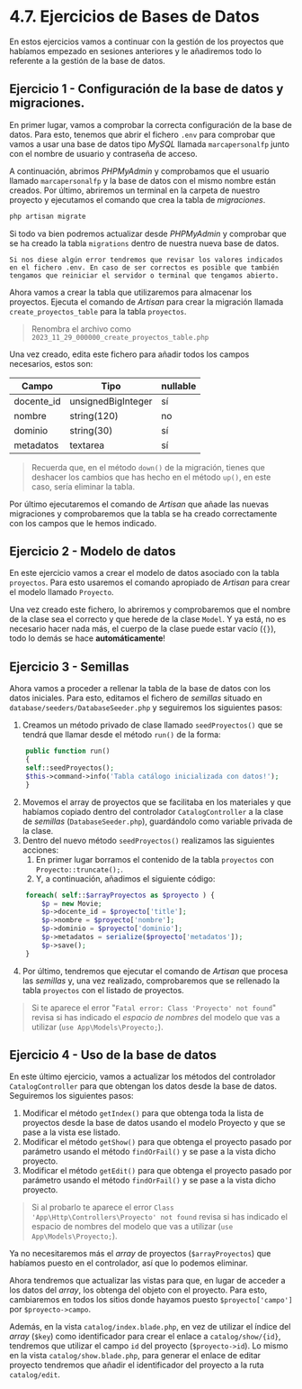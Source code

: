 # 4.7. Ejercicios de Bases de Datos

En estos ejercicios vamos a continuar con la gestión de los proyectos que habíamos empezado en sesiones anteriores y le añadiremos todo lo referente a la gestión de la base de datos.

## Ejercicio 1 - Configuración de la base de datos y migraciones.

En primer lugar, vamos a comprobar la correcta configuración de la base de datos. Para esto, tenemos que abrir el fichero `.env` para comprobar que vamos a usar una base de datos tipo _MySQL_ llamada `marcapersonalfp` junto con el nombre de usuario y contraseña de acceso.

A continuación, abrimos _PHPMyAdmin_ y comprobamos que el usuario llamado `marcapersonalfp` y la base de datos con el mismo nombre están creados. Por último, abriremos un terminal en la carpeta de nuestro proyecto y ejecutamos el comando que crea la tabla de _migraciones_.

```bash
php artisan migrate
```

Si todo va bien podremos actualizar desde _PHPMyAdmin_ y comprobar que se ha creado la tabla `migrations` dentro de nuestra nueva base de datos.

    Si nos diese algún error tendremos que revisar los valores indicados en el fichero .env. En caso de ser correctos es posible que también tengamos que reiniciar el servidor o terminal que tengamos abierto.

Ahora vamos a crear la tabla que utilizaremos para almacenar los proyectos. Ejecuta el comando de _Artisan_ para crear la migración llamada `create_proyectos_table` para la tabla `proyectos`.

> Renombra el archivo como `2023_11_29_000000_create_proyectos_table.php`

Una vez creado, edita este fichero para añadir todos los campos necesarios, estos son:

Campo | Tipo | nullable
-----|----|---
docente_id | unsignedBigInteger | sí
nombre | string(120) | no
dominio | string(30) | sí
metadatos | textarea | sí

> Recuerda que, en el método `down()` de la migración, tienes que deshacer los cambios que has hecho en el método `up()`, en este caso, sería eliminar la tabla.

Por último ejecutaremos el comando de _Artisan_ que añade las nuevas migraciones y comprobaremos que la tabla se ha creado correctamente con los campos que le hemos indicado.

## Ejercicio 2 - Modelo de datos

En este ejercicio vamos a crear el modelo de datos asociado con la tabla `proyectos`. Para esto usaremos el comando apropiado de _Artisan_ para crear el modelo llamado `Proyecto`.

Una vez creado este fichero, lo abriremos y comprobaremos que el nombre de la clase sea el correcto y que herede de la clase `Model`. Y ya está, no es necesario hacer nada más, el cuerpo de la clase puede estar vacío (`{}`), todo lo demás se hace **automáticamente**!

## Ejercicio 3 - Semillas

Ahora vamos a proceder a rellenar la tabla de la base de datos con los datos iniciales. Para esto, editamos el fichero de _semillas_ situado en `database/seeders/DatabaseSeeder.php` y seguiremos los siguientes pasos:

1. Creamos un método privado de clase llamado `seedProyectos()` que se tendrá que llamar desde el método `run()` de la forma:
```php
    public function run()
    {
    self::seedProyectos();
    $this->command->info('Tabla catálogo inicializada con datos!');
    }
```
2. Movemos el array de proyectos que se facilitaba en los materiales y que habíamos copiado dentro del controlador `CatalogController` a la clase de _semillas_ (`DatabaseSeeder.php`), guardándolo como variable privada de la clase.
3. Dentro del nuevo método `seedProyectos()` realizamos las siguientes acciones:
    1. En primer lugar borramos el contenido de la tabla `proyectos` con `Proyecto::truncate();`.
    1. Y, a continuación, añadimos el siguiente código:
```php
    foreach( self::$arrayProyectos as $proyecto ) {
        $p = new Movie;
        $p->docente_id = $proyecto['title'];
        $p->nombre = $proyecto['nombre'];
        $p->dominio = $proyecto['dominio'];
        $p->metadatos = serialize($proyecto['metadatos']);
        $p->save();
    }
```
4. Por último, tendremos que ejecutar el comando de _Artisan_ que procesa las _semillas_ y, una vez realizado, comprobaremos que se rellenado la tabla `proyectos` con el listado de proyectos.

> Si te aparece el error "`Fatal error: Class 'Proyecto' not found`" revisa si has indicado el _espacio de nombres_ del modelo que vas a utilizar (`use App\Models\Proyecto;`).

## Ejercicio 4 - Uso de la base de datos

En este último ejercicio, vamos a actualizar los métodos del controlador `CatalogController` para que obtengan los datos desde la base de datos. Seguiremos los siguientes pasos:

1. Modificar el método `getIndex()` para que obtenga toda la lista de proyectos desde la base de datos usando el modelo Proyecto y que se pase a la vista ese listado.
1. Modificar el método `getShow()` para que obtenga el proyecto pasado por parámetro usando el método `findOrFail()` y se pase a la vista dicho proyecto.
1. Modificar el método `getEdit()` para que obtenga el proyecto pasado por parámetro usando el método `findOrFail()` y se pase a la vista dicho proyecto.

> Si al probarlo te aparece el error `Class 'App\Http\Controllers\Proyecto' not found` revisa si has indicado el espacio de nombres del modelo que vas a utilizar (`use App\Models\Proyecto;`).

Ya no necesitaremos más el _array_ de proyectos (`$arrayProyectos`) que habíamos puesto en el controlador, así que lo podemos eliminar.

Ahora tendremos que actualizar las vistas para que, en lugar de acceder a los datos del _array_, los obtenga del objeto con el proyecto. Para esto, cambiaremos en todos los sitios donde hayamos puesto `$proyecto['campo']` por `$proyecto->campo`.

Además, en la vista `catalog/index.blade.php`, en vez de utilizar el índice del _array_ (`$key`) como identificador para crear el enlace a `catalog/show/{id}`, tendremos que utilizar el campo `id` del proyecto (`$proyecto->id`). Lo mismo en la vista `catalog/show.blade.php`, para generar el enlace de editar proyecto tendremos que añadir el identificador del proyecto a la ruta `catalog/edit`.
